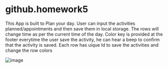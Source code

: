 # github.homework5

This App is built to Plan your day.
User can input the activities planned/appointments and then save them in local storage.
The rows will change time as per the current time of the day.
Color key is provided at the footer
everytime the user save the activity, he can hear a beep to confirm that the activity is saved.
Each row has uique Id to save the activities and change the row colors


![image](https://user-images.githubusercontent.com/66760710/88670838-8f4af880-d0b3-11ea-9cd8-9cc122a8b440.png)
